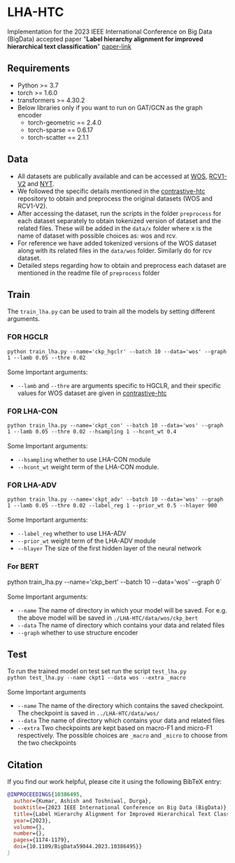 # LHA-HTC
 Implementation for the 2023 IEEE International Conference on Big Data (BigData) accepted paper "**Label hierarchy alignment for improved hierarchical text classification**" [paper-link](https://ieeexplore.ieee.org/abstract/document/10386495)

## Requirements
- Python >= 3.7
- torch >= 1.6.0
- transformers >= 4.30.2
- Below libraries only if you want to run on GAT/GCN as the graph encoder
  - torch-geometric == 2.4.0
  - torch-sparse == 0.6.17
  - torch-scatter == 2.1.1

## Data
- All datasets are publically available and can be accessed at [WOS](https://github.com/kk7nc/HDLTex), [RCV1-V2](https://trec.nist.gov/data/reuters/reuters.html) and [NYT](https://catalog.ldc.upenn.edu/LDC2008T19). 
- We followed the specific details mentioned in the  [contrastive-htc](https://github.com/wzh9969/contrastive-htc#preprocess) repository to obtain and preprocess the original datasets (WOS and RCV1-V2).
- After accessing the dataset, run the scripts in the folder `preprocess` for each dataset separately to obtain tokenized version of dataset and the related files. These will be added in the `data/x` folder where x is the name of dataset with possible choices as: wos and rcv.
- For reference we have added tokenized versions of the WOS dataset along with its related files in the `data/wos` folder. Similarly do for rcv dataset.
- Detailed steps regarding how to obtain and preprocess each dataset are mentioned in the readme file of `preprocess` folder 

## Train
The `train_lha.py` can be used to train all the models by setting different arguments.  

###  FOR HGCLR 
`python train_lha.py --name='ckp_hgclr' --batch 10 --data='wos' --graph 1 --lamb 0.05 --thre 0.02` </br>
</br>
Some Important arguments: </br>
- `--lamb` and `--thre` are arguments specific to HGCLR, and their specific values for WOS dataset are given in [contrastive-htc](https://github.com/wzh9969/contrastive-htc#reproducibility)

### FOR LHA-CON
`python train_lha.py --name='ckpt_con' --batch 10 --data='wos' --graph 1 --lamb 0.05 --thre 0.02 --hsampling 1 --hcont_wt 0.4` </br>
</br>
Some Important arguments: </br>
- `--hsampling` whether to use LHA-CON module
-  `--hcont_wt` weight term of the LHA-CON module.

### FOR LHA-ADV
`python train_lha.py --name='ckpt_adv' --batch 10 --data='wos' --graph 1 --lamb 0.05 --thre 0.02 --label_reg 1 --prior_wt 0.5 --hlayer 900` </br> </br>
Some Important arguments: </br>
- `--label_reg` whether to use LHA-ADV
-  `--prior_wt` weight term of the LHA-ADV module
-  `--hlayer` The size of the first  hidden layer of the neural network

### For BERT 

python train_lha.py --name='ckp_bert' --batch 10 --data='wos' --graph 0` </br> </br>
Some Important arguments: </br>
- `--name` The name of directory in which your model will be saved. For e.g. the above model will be saved in `./LHA-HTC/data/wos/ckp_bert`
- `--data` The name of directory which contains your data and related files
- `--graph` whether to use structure encoder

## Test
To run the trained model on test set run the script `test_lha.py` </br> 
`python test_lha.py --name ckpt1 --data wos --extra _macro` </br> </br>
Some Important arguments
- `--name` The name of the directory which contains the saved checkpoint. The checkpoint is saved in `../LHA-HTC/data/wos/`
- `--data` The name of directory which contains your data and related files
- `--extra` Two checkpoints are kept based on macro-F1 and micro-F1 respectively. The possible choices are  `_macro` and `_micro` to choose from the two checkpoints

## Citation
If you find our work helpful, please cite it using the following BibTeX entry:
```bibtex
@INPROCEEDINGS{10386495,
  author={Kumar, Ashish and Toshniwal, Durga},
  booktitle={2023 IEEE International Conference on Big Data (BigData)}, 
  title={Label Hierarchy Alignment for Improved Hierarchical Text Classification}, 
  year={2023},
  volume={},
  number={},
  pages={1174-1179},
  doi={10.1109/BigData59044.2023.10386495}}
}



